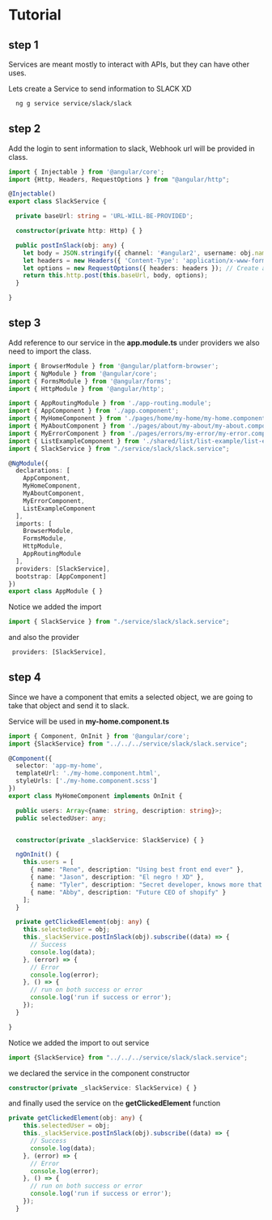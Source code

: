 # Tutorial

## step 1

Services are meant mostly to interact with APIs, but they can have other uses.

Lets create a Service to send information to SLACK XD

```bash
  ng g service service/slack/slack
```

## step 2

Add the login to sent information to slack, Webhook url will be provided in class.

```typescript
import { Injectable } from '@angular/core';
import {Http, Headers, RequestOptions } from "@angular/http";

@Injectable()
export class SlackService {

  private baseUrl: string = 'URL-WILL-BE-PROVIDED';

  constructor(private http: Http) { }

  public postInSlack(obj: any) {
    let body = JSON.stringify({ channel: '#angular2', username: obj.name , text: obj.description }); // create the object as slack wants it
    let headers = new Headers({ 'Content-Type': 'application/x-www-form-urlencoded; charset=UTF-8' }); // ... Set content type to JSON
    let options = new RequestOptions({ headers: headers }); // Create a request option
    return this.http.post(this.baseUrl, body, options);
  }

}

```

## step 3

Add reference to our service in the **app.module.ts** under providers we also need to import the class.

```typescript
import { BrowserModule } from '@angular/platform-browser';
import { NgModule } from '@angular/core';
import { FormsModule } from '@angular/forms';
import { HttpModule } from '@angular/http';

import { AppRoutingModule } from './app-routing.module';
import { AppComponent } from './app.component';
import { MyHomeComponent } from './pages/home/my-home/my-home.component';
import { MyAboutComponent } from './pages/about/my-about/my-about.component';
import { MyErrorComponent } from './pages/errors/my-error/my-error.component';
import { ListExampleComponent } from './shared/list/list-example/list-example.component';
import { SlackService } from "./service/slack/slack.service";

@NgModule({
  declarations: [
    AppComponent,
    MyHomeComponent,
    MyAboutComponent,
    MyErrorComponent,
    ListExampleComponent
  ],
  imports: [
    BrowserModule,
    FormsModule,
    HttpModule,
    AppRoutingModule
  ],
  providers: [SlackService],
  bootstrap: [AppComponent]
})
export class AppModule { }

```

Notice we added the import 

```typescript
import { SlackService } from "./service/slack/slack.service";
```

and also the provider 

```typescript
 providers: [SlackService],
```

## step 4

Since we have a component that emits a selected object, we are going to take that object and send it to slack.

Service will be used in **my-home.component.ts**

```typescript
import { Component, OnInit } from '@angular/core';
import {SlackService} from "../../../service/slack/slack.service";

@Component({
  selector: 'app-my-home',
  templateUrl: './my-home.component.html',
  styleUrls: ['./my-home.component.scss']
})
export class MyHomeComponent implements OnInit {

  public users: Array<{name: string, description: string}>;
  public selectedUser: any;


  constructor(private _slackService: SlackService) { }

  ngOnInit() {
    this.users = [
      { name: "Rene", description: "Using best front end ever" },
      { name: "Jason", description: "El negro ! XD" },
      { name: "Tyler", description: "Secret developer, knows more that he shows" },
      { name: "Abby", description: "Future CEO of shopify" }
    ];
  }

  private getClickedElement(obj: any) {
    this.selectedUser = obj;
    this._slackService.postInSlack(obj).subscribe((data) => {
      // Success
      console.log(data);
    }, (error) => {
      // Error
      console.log(error);
    }, () => {
      // run on both success or error
      console.log('run if success or error');
    });
  }

}

```

Notice we added the import to out service 

```typescript
import {SlackService} from "../../../service/slack/slack.service";
```

we declared the service in the component constructor

```typescript
constructor(private _slackService: SlackService) { }
```

and finally used the service on the **getClickedElement** function

```typescript
private getClickedElement(obj: any) {
    this.selectedUser = obj;
    this._slackService.postInSlack(obj).subscribe((data) => {
      // Success
      console.log(data);
    }, (error) => {
      // Error
      console.log(error);
    }, () => {
      // run on both success or error
      console.log('run if success or error');
    });
  }
```
